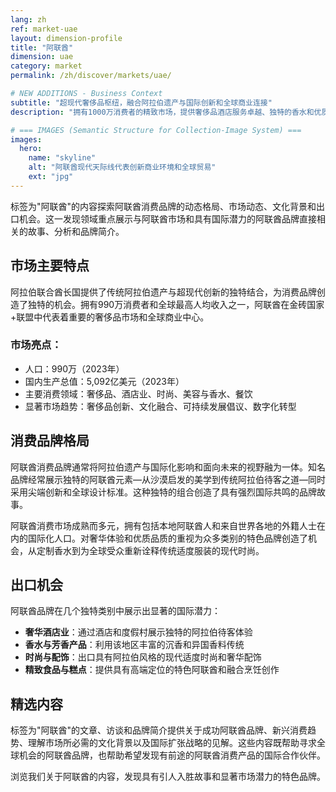 ```yaml
---
lang: zh
ref: market-uae
layout: dimension-profile
title: "阿联酋"
dimension: uae
category: market
permalink: /zh/discover/markets/uae/

# NEW ADDITIONS - Business Context
subtitle: "超现代奢侈品枢纽，融合阿拉伯遗产与国际创新和全球商业连接"
description: "拥有1000万消费者的精致市场，提供奢侈品酒店服务卓越、独特的香水和优质阿拉伯风格产品。"

# === IMAGES (Semantic Structure for Collection-Image System) ===
images:
  hero:
    name: "skyline"
    alt: "阿联酋现代天际线代表创新商业环境和全球贸易"
    ext: "jpg"
---
```


标签为"阿联酋"的内容探索阿联酋消费品牌的动态格局、市场动态、文化背景和出口机会。这一发现领域重点展示与阿联酋市场和具有国际潜力的阿联酋品牌直接相关的故事、分析和品牌简介。

## 市场主要特点

阿拉伯联合酋长国提供了传统阿拉伯遗产与超现代创新的独特结合，为消费品牌创造了独特的机会。拥有990万消费者和全球最高人均收入之一，阿联酋在金砖国家+联盟中代表着重要的奢侈品市场和全球商业中心。

### 市场亮点：
- 人口：990万（2023年）
- 国内生产总值：5,092亿美元（2023年）
- 主要消费领域：奢侈品、酒店业、时尚、美容与香水、餐饮
- 显著市场趋势：奢侈品创新、文化融合、可持续发展倡议、数字化转型

## 消费品牌格局

阿联酋消费品牌通常将阿拉伯遗产与国际化影响和面向未来的视野融为一体。知名品牌经常展示独特的阿联酋元素—从沙漠启发的美学到传统阿拉伯待客之道—同时采用尖端创新和全球设计标准。这种独特的组合创造了具有强烈国际共鸣的品牌故事。

阿联酋消费市场成熟而多元，拥有包括本地阿联酋人和来自世界各地的外籍人士在内的国际化人口。对奢华体验和优质品质的重视为众多类别的特色品牌创造了机会，从定制香水到为全球受众重新诠释传统适度服装的现代时尚。

## 出口机会

阿联酋品牌在几个独特类别中展示出显著的国际潜力：

- **奢华酒店业**：通过酒店和度假村展示独特的阿拉伯待客体验
- **香水与芳香产品**：利用该地区丰富的沉香和异国香料传统
- **时尚与配饰**：出口具有阿拉伯风格的现代适度时尚和奢华配饰
- **精致食品与糕点**：提供具有高端定位的特色阿联酋和融合烹饪创作

## 精选内容

标签为"阿联酋"的文章、访谈和品牌简介提供关于成功阿联酋品牌、新兴消费趋势、理解市场所必需的文化背景以及国际扩张战略的见解。这些内容既帮助寻求全球机会的阿联酋品牌，也帮助希望发现有前途的阿联酋消费产品的国际合作伙伴。

浏览我们关于阿联酋的内容，发现具有引人入胜故事和显著市场潜力的特色品牌。
